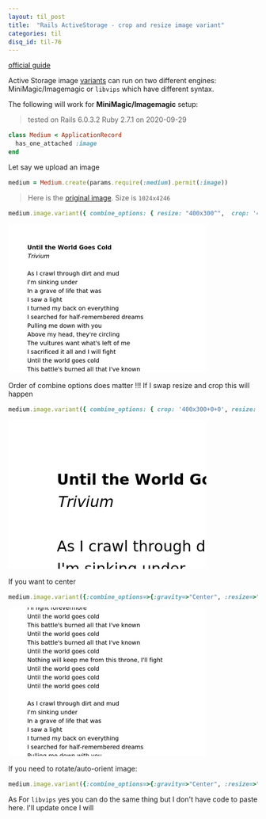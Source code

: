 ```yaml
---
layout: til_post
title:  "Rails ActiveStorage - crop and resize image variant"
categories: til
disq_id: til-76
---
```




[official guide](https://edgeguides.rubyonrails.org/active_storage_overview.htm)


Active Storage  image [variants](https://api.rubyonrails.org/classes/ActiveStorage/Variant.html) can run on two different engines: MiniMagic/Imagemagic  or `libvips` which have different syntax.

The following will work for **MiniMagic/Imagemagic** setup:

> tested on Rails 6.0.3.2 Ruby 2.7.1 on 2020-09-29

```ruby
class Medium < ApplicationRecord
  has_one_attached :image
end
```

Let say we upload an image


```ruby
medium = Medium.create(params.require(:medium).permit(:image))
```

> Here is the [original image](/assets/2020/as-crop-original.jpg). Size is `1024x4246`

```ruby
medium.image.variant({ combine_options: { resize: "400x300^",  crop: '400x300+0+0' }})
```

![Result](/assets/2020/as-crop-resize-1.jpg)


Order of combine options does matter !!! If I swap resize and crop this will happen

```ruby
medium.image.variant({ combine_options: { crop: '400x300+0+0', resize: "400x300^" }})
```

![Result](/assets/2020/as-crop-resize-2.jpg)


If you want to center

```ruby
medium.image.variant({:combine_options=>{:gravity=>"Center", :resize=>"400x300^", :crop=>"400x300+0+0" }}}
```

![Result](/assets/2020/as-crop-resize-3.jpg)


If you need to rotate/auto-orient image:

```ruby
medium.image.variant({:combine_options=>{:gravity=>"Center", :resize=>"400x300^", :crop=>"400x300+0+0", :rotate=>"0", :auto_orient=>true}}}
```

As For `libvips` yes you can do the same thing but I don't have code to
paste here. I'll update once I will
